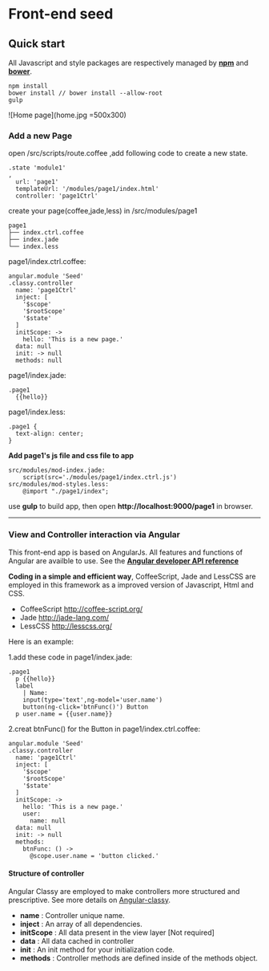 # Front-end seed

## Quick start
All Javascript and style packages are respectively managed by **[npm](https://www.npmjs.com/)** and **[bower](https://bower.io/)**.  

    npm install
    bower install // bower install --allow-root
    gulp
![Home page](home.jpg =500x300)

### Add a new Page
open /src/scripts/route.coffee ,add following code to create a new state.

    .state 'module1' 
    ,
      url: 'page1'
      templateUrl: '/modules/page1/index.html'
      controller: 'page1Ctrl'
create your page(coffee,jade,less) in /src/modules/page1

    page1
    ├── index.ctrl.coffee
    ├── index.jade
    └── index.less
          
page1/index.ctrl.coffee:
    
    angular.module 'Seed'
	.classy.controller
	  name: 'page1Ctrl'
	  inject: [
	    '$scope'
	    '$rootScope'
	    '$state'
	  ]
	  initScope: ->
	    hello: 'This is a new page.'
	  data: null
	  init: -> null
	  methods: null
page1/index.jade:

	.page1
	  {{hello}}
page1/index.less:
	
	.page1 {
	  text-align: center;
	}
**Add page1's js file and css file to app**

	src/modules/mod-index.jade:
		script(src='./modules/page1/index.ctrl.js')
	src/modules/mod-styles.less:
		@import "./page1/index";	
	  
use **gulp** to build app, then open **http://localhost:9000/page1** in browser.

---
### View and Controller interaction via Angular

This front-end app is based on AngularJs. All features and functions of Angular are availble to use. See the **[Angular developer API reference](https://code.angularjs.org/1.4.0-rc.1/docs/api)**

**Coding in a simple and efficient way**, CoffeeScript, Jade and LessCSS are employed in this framework as a improved version of Javascript, Html and CSS.

* CoffeeScript <http://coffee-script.org/> 
* Jade <http://jade-lang.com/>
* LessCSS <http://lesscss.org/>

Here is an example:

1.add these code in page1/index.jade:

	.page1
	  p {{hello}}
	  label
	    | Name:
	    input(type='text',ng-model='user.name')
	    button(ng-click='btnFunc()') Button
	  p user.name = {{user.name}}
2.creat btnFunc() for the Button in page1/index.ctrl.coffee:
	
	angular.module 'Seed'
	.classy.controller
	  name: 'page1Ctrl'
	  inject: [
	    '$scope'
	    '$rootScope'
	    '$state'
	  ]
	  initScope: ->
	    hello: 'This is a new page.'
	    user:
	      name: null
	  data: null
	  init: -> null
	  methods:
	    btnFunc: () ->
	      @scope.user.name = 'button clicked.'	  

#### Structure of controller 
Angular Classy are employed to make controllers more structured and prescriptive. See more details on [Angular-classy](http://davej.github.io/angular-classy/).

* **name** : Controller unique name.
* **inject** : An array of all dependencies.	      
* **initScope** : All data present in the view layer [Not required]
* **data** : All data cached in controller 
* **init** : An init method for your initialization code.
* **methods** :  Controller methods are defined inside of the methods object.
	  


